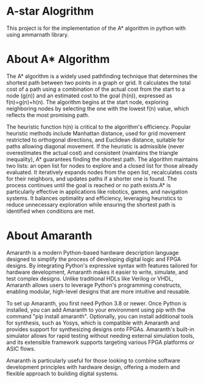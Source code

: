 # A-star Alogrithm

This project is for the implementation of the A\* algorithm in python with using ammarnath library.

# About A\* Algorithm

The A\* algorithm is a widely used pathfinding technique that determines the shortest path between two points in a graph or grid. It calculates the total cost of a path using a combination of the actual cost from the start to a node (g(n)) and an estimated cost to the goal (h(n)), expressed as f(n)=g(n)+h(n). The algorithm begins at the start node, exploring neighboring nodes by selecting the one with the lowest f(n) value, which reflects the most promising path.

The heuristic function h(n) is critical to the algorithm's efficiency. Popular heuristic methods include Manhattan distance, used for grid movement restricted to orthogonal directions, and Euclidean distance, suitable for paths allowing diagonal movement. If the heuristic is admissible (never overestimates the actual cost) and consistent (maintains the triangle inequality), A* guarantees finding the shortest path.
The algorithm maintains two lists: an open list for nodes to explore and a closed list for those already evaluated. It iteratively expands nodes from the open list, recalculates costs for their neighbors, and updates paths if a shorter one is found. The process continues until the goal is reached or no path exists.A* is particularly effective in applications like robotics, games, and navigation systems. It balances optimality and efficiency, leveraging heuristics to reduce unnecessary exploration while ensuring the shortest path is identified when conditions are met.

# About Amaranth

Amaranth is a modern Python-based hardware description language designed to simplify the process of developing digital logic and FPGA designs. By integrating Python's expressive syntax with features tailored for hardware development, Amaranth makes it easier to write, simulate, and test complex designs. Unlike traditional HDLs like Verilog or VHDL, Amaranth allows users to leverage Python's programming constructs, enabling modular, high-level designs that are more intuitive and reusable.

To set up Amaranth, you first need Python 3.8 or newer. Once Python is installed, you can add Amaranth to your environment using pip with the command "pip install amaranth". Optionally, you can install additional tools for synthesis, such as Yosys, which is compatible with Amaranth and provides support for synthesizing designs onto FPGAs. Amaranth's built-in simulator allows for rapid testing without needing external simulation tools, and its extensible framework supports targeting various FPGA platforms or ASIC flows.

Amaranth is particularly useful for those looking to combine software development principles with hardware design, offering a modern and flexible approach to building digital systems.
